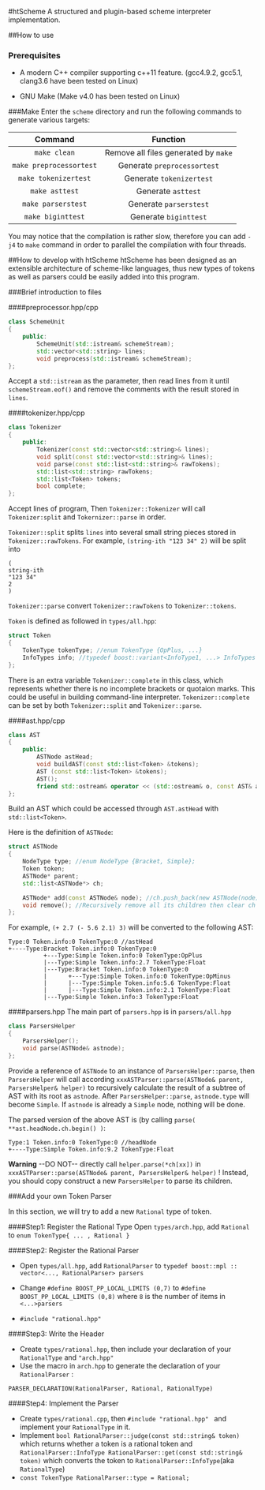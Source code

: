 #htScheme
A structured and plugin-based scheme interpreter implementation.

##How to use

### Prerequisites
 - A modern C++ compiler supporting c++11 feature.
 (gcc4.9.2, gcc5.1, clang3.6 have been tested on Linux)

 - GNU Make
 (Make v4.0 has been tested on Linux)


###Make
Enter the `scheme` directory and  run the following commands to generate various targets:

|		**Command**		|		**Function**		|
|:-----------------------:|:------------------------:|
|`make clean`				|Remove all files generated by `make`	|
|`make preprocessortest` | Generate `preprocessortest`				|
|`make tokenizertest`	|Generate `tokenizertest`							|
|`make asttest`				|Generate `asttest`										|
|`make parserstest`		|Generate `parserstest`								|
|`make biginttest`		|Generate `biginttest`								|

You may notice that the compilation is rather slow, therefore you can add `-j4` to `make` command in order to parallel the compilation with four threads.

##How to develop with htScheme
htScheme has been designed as an extensible architecture of scheme-like languages, thus new types of tokens as well as parsers could be easily added into this program.

###Brief introduction to files

####preprocessor.hpp/cpp
```cpp
class SchemeUnit
{
    public:
        SchemeUnit(std::istream& schemeStream);
        std::vector<std::string> lines;
        void preprocess(std::istream& schemeStream);
};
```
Accept a `std::istream` as the parameter, then read lines from it until `schemeStream.eof()` and remove the comments with the result stored in `lines`.

####tokenizer.hpp/cpp
```cpp
class Tokenizer
{
    public:
        Tokenizer(const std::vector<std::string>& lines);
        void split(const std::vector<std::string>& lines);
        void parse(const std::list<std::string>& rawTokens);
        std::list<std::string> rawTokens;
        std::list<Token> tokens;
        bool complete;
};
```
Accept lines of program, Then `Tokenizer::Tokenizer` will call `Tokenizer:split` and `Tokernizer::parse` in order.

`Tokenizer::split` splits `lines` into several small string pieces stored in `Tokenizer::rawTokens`. 
For example, `(string-ith "123 34" 2)` will be split into 
```
(
string-ith
"123 34"
2
)
```

`Tokenizer::parse` convert `Tokenizer::rawTokens` to `Tokenizer::tokens`.

`Token` is defined as followed in `types/all.hpp`:
```cpp
struct Token
{
    TokenType tokenType; //enum TokenType {OpPlus, ...}
    InfoTypes info; //typedef boost::variant<InfoType1, ...> InfoTypes
};
```

There is an extra variable `Tokenizer::complete` in this class, which represents whether there is no incomplete brackets or quotaion marks. This could be useful in building command-line interpreter.
`Tokenizer::complete` can be set by both `Tokenizer::split` and `Tokenizer::parse`.

####ast.hpp/cpp
```cpp
class AST
{
    public:
        ASTNode astHead;
        void buildAST(const std::list<Token> &tokens);
        AST (const std::list<Token> &tokens);
        AST();
        friend std::ostream& operator << (std::ostream& o, const AST& ast);
};
```
Build an AST which could be accessed through `AST.astHead` with `std::list<Token>`.

Here is the definition of `ASTNode`:
```cpp
struct ASTNode
{
    NodeType type; //enum NodeType {Bracket, Simple};
    Token token;
    ASTNode* parent;
    std::list<ASTNode*> ch;

    ASTNode* add(const ASTNode& node); //ch.push_back(new ASTNode(node))
    void remove(); //Recursively remove all its children then clear ch 
};
```

For example, `(+ 2.7 (- 5.6 2.1) 3)` will be converted to the following AST:
```
Type:0 Token.info:0 TokenType:0 //astHead
+----Type:Bracket Token.info:0 TokenType:0
          +---Type:Simple Token.info:0 TokenType:OpPlus
          |---Type:Simple Token.info:2.7 TokenType:Float
          |---Type:Bracket Token.info:0 TokenType:0
          |      +---Type:Simple Token.info:0 TokenType:OpMinus
          |      |---Type:Simple Token.info:5.6 TokenType:Float
          |      |---Type:Simple Token.info:2.1 TokenType:Float
          |---Type:Simple Token.info:3 TokenType:Float
```

####parsers.hpp
The main part of `parsers.hpp` is in `parsers/all.hpp`

```cpp
class ParsersHelper
{
    ParsersHelper();
    void parse(ASTNode& astnode);
};
```
Provide a reference of `ASTNode` to an instance of `ParsersHelper::parse`, then `ParsersHelper` will call according `xxxASTParser::parse(ASTNode& parent, ParsersHelper& helper)` to recursively calculate the result of a subtree of AST with its root as `astnode`. 
After `ParsersHelper::parse`, `astnode.type` will become `Simple`. 
If `astnode` is already a `Simple` node, nothing will be done.

The parsed version of the above AST is (by calling `parse( **ast.headNode.ch.begin() )`:
```
Type:1 Token.info:0 TokenType:0 //headNode
+----Type:Simple Token.info:9.2 TokenType:Float
```

**Warning** --DO NOT-- directly call `helper.parse(*ch[xx])` in `xxxASTParser::parse(ASTNode& parent, ParsersHelper& helper)` ! Instead, you should copy construct a new `ParsersHelper` to parse its children.


###Add your own Token Parser

In this section, we will try to add a new `Rational` type of token.

####Step1: Register the Rational Type
Open `types/arch.hpp`, add `Rational` to `enum TokenType{ ... , Rational }`

####Step2: Register the Rational Parser
 - Open `types/all.hpp`, add `RationalParser` to `typedef boost::mpl :: vector<..., RationalParser> parsers ` 

 - Change `#define BOOST_PP_LOCAL_LIMITS (0,7)` to `#define BOOST_PP_LOCAL_LIMITS (0,8)` where `8` is the number of items in `<...>parsers`

- `#include "rational.hpp"`

####Step3: Write the Header
 - Create `types/rational.hpp`, then include your declaration of your `RationalType` and `"arch.hpp"`
 - Use the macro in `arch.hpp` to generate the declaration of your `RationalParser` : 
 ```
 PARSER_DECLARATION(RationalParser, Rational, RationalType)
 ```

####Step4: Implement the Parser
 - Create `types/rational.cpp`, then `#include "rational.hpp" ` and implement your `RationalType` in it.
 - Implement `bool RationalParser::judge(const std::string& token)` which returns whether a token is a rational token 
 and
 `RationalParser::InfoType RationalParser::get(const std::string& token)` which converts the token to `RationalParser::InfoType`(aka `RationalType`)
 - `const TokenType RationalParser::type = Rational; `
